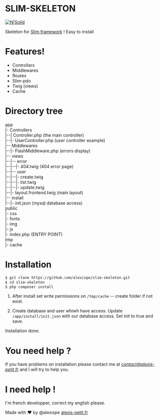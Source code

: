 # SLIM-SKELETON

[![N|Solid](https://i.imgur.com/i7CZ4qC.png)](http://alexis-petit.fr)

Skeleton for [Slim framework](https://www.slimframework.com/) ! Easy to install

# Features!

  - Controllers
  - Middlewares
  - Routes
  - Slim-pdo
  - Twig (views)
  - Cache

# Directory tree
  app  
  |- Controllers  
  |--| Controller.php (the main controller)  
  |--|- UserController.php (user controller example)  
  |-- Middlewares  
  |--|- FlashMiddleware.php (errors display)  
  |-- views  
  |--|-- error  
  |--|--|- 404.twig (404 error page)  
  |--|-- user  
  |--|--|- create.twig  
  |--|--|- list.twig  
  |--|--|- update.twig  
  |--|- layout.frontend.twig (main layout)  
  |-- install  
  |--|- init.json (mysql database access)  
  public  
  |- css  
  |- fonts  
  |- img  
  |- js  
  |- index.php (ENTRY POINT)  
   tmp  
  |- cache  

# Installation

```sh
$ git clone https://github.com/alexispe/slim-skeleton.git
$ cd slim-skeleton
$ php composer install
```
1. After install set write permissions on `/tmp/cache` -- create folder if not exist.

2. Create database and user whiwh have access.
Update `/app/install/init.json` with our database access. Set init to true and save.

Installation done.

# You need help ?
If you have problems on installation please contact me at *contact@alexis-petit.fr* and I will try to help you.

# I need help !
I'm french developper, correct my english please.

Made with :heart: by @alexispe [alexis-petit.fr](http://www.alexis-petit.fr)
